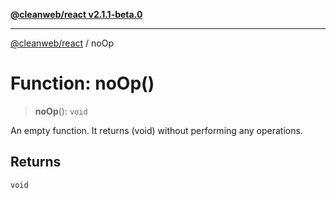 [**@cleanweb/react v2.1.1-beta.0**](../README.md)

***

[@cleanweb/react](../modules.md) / noOp

# Function: noOp()

> **noOp**(): `void`

An empty function. It returns (void) without performing any operations.

## Returns

`void`
